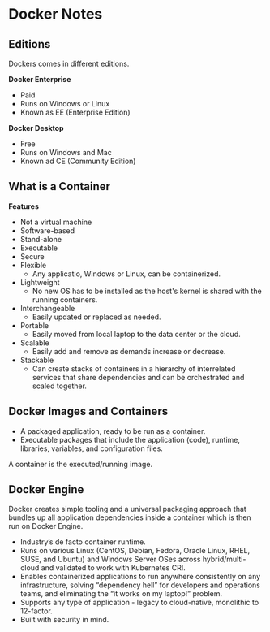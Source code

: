 # Docker Notes


## Editions

Dockers comes in different editions.

**Docker Enterprise**

- Paid
- Runs on Windows or Linux
- Known as EE (Enterprise Edition)

**Docker Desktop**

- Free
- Runs on Windows and Mac
- Known ad CE (Community Edition)


## What is a Container

**Features**

- Not a virtual machine
- Software-based
- Stand-alone
- Executable
- Secure
- Flexible
	+ Any applicatio, Windows or Linux, can be containerized.
- Lightweight
	+ No new OS has to be installed as the host's kernel is shared with the running containers.
- Interchangeable
	+ Easily updated or replaced as needed.
- Portable
	+ Easily moved from local laptop to the data center or the cloud.
- Scalable
	+ Easily add and remove as demands increase or decrease.
- Stackable
	+ Can create stacks of containers in a hierarchy of interrelated services that share dependencies and can be orchestrated and scaled together.


## Docker Images and Containers

- A packaged application, ready to be run as a container.
- Executable packages that include the application (code), runtime, libraries, variables, and configuration files.

A container is the executed/running image.


## Docker Engine

Docker creates simple tooling and a universal packaging approach that bundles up all application dependencies inside a container which is then run on Docker Engine.

- Industry’s de facto container runtime.
- Runs on various Linux (CentOS, Debian, Fedora, Oracle Linux, RHEL, SUSE, and Ubuntu) and Windows Server OSes across hybrid/multi-cloud and validated to work with Kubernetes CRI.
- Enables containerized applications to run anywhere consistently on any infrastructure, solving “dependency hell” for developers and operations teams, and eliminating the “it works on my laptop!” problem.
- Supports any type of application - legacy to cloud-native, monolithic to 12-factor.
- Built with security in mind.
